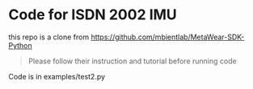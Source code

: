 # Code for ISDN 2002 IMU

this repo is a clone from https://github.com/mbientlab/MetaWear-SDK-Python

> Please follow their instruction and tutorial before running code

Code is in examples/test2.py